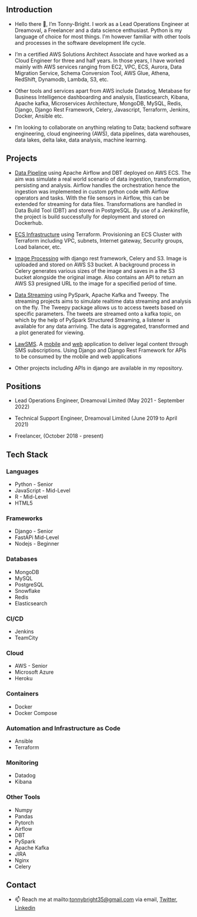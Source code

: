 ## Introduction
* Hello there 👋, I’m Tonny-Bright. I work as a Lead Operations Engineer at Dreamoval, a Freelancer and a data science enthusiast. Python is my language of choice for most things. I'm however familiar with other tools and processes in the software development life cycle.

* I’m a certified AWS Solutions Architect Associate and have worked as a Cloud Engineer for three and half years. In those years, I have worked mainly with AWS services ranging from EC2, VPC, ECS, Aurora, Data Migration Service, Schema Conversion Tool, AWS Glue, Athena, RedShift, Dynamodb, Lambda, S3, etc. 

* Other tools and services apart from AWS include Datadog, Metabase for Business Intelligence dashboarding and analysis, Elasticsearch, Kibana, Apache kafka, Microservices Architecture, MongoDB, MySQL, Redis, Django, Django Rest Framework, Celery, Javascript, Terraform, Jenkins, Docker, Ansible etc. 

* I’m looking to collaborate on anything relating to Data; backend software engineering, cloud engineering (AWS), data pipelines, data warehouses, data lakes, delta lake, data analysis, machine learning.

## Projects
* [Data Pipeline](https://github.com/TMCreme/dbt_airflow_project) using Apache Airflow and DBT deployed on AWS ECS. The aim was simulate a real world scenario of data ingestion, transformation, persisting and analysis. Airflow handles the orchestration hence the ingestion was implemented in custom python code with Airflow operators and tasks. With the file sensors in Airflow, this can be extended for streaming for data files. Transformations are handled in Data Build Tool (DBT) and stored in PostgreSQL. By use of a Jenkinsfile, the project is build successfully for deployment and stored on Dockerhub.

* [ECS Infrastructure](https://github.com/TMCreme/terraform-airflow-ecs) using Terraform. Provisioning an ECS Cluster with Terraform including VPC, subnets, Internet gateway, Security groups, Load balancer, etc. 

* [Image Processing](https://github.com/TMCreme/drf-image-uploader) with django rest framework, Celery and S3. Image is uploaded and stored on AWS S3 bucket. A background process in Celery generates various sizes of the image and saves in a the S3 bucket alongside the original image. Also contains an API to return an AWS S3 presigned URL to the image for a specified period of time. 

* [Data Streaming](https://github.com/TMCreme/twitter-sentiments-pyspark) using PySpark, Apache Kafka and Tweepy. The streaming projects aims to simulate realtime data streaming and analysis on the fly. The Tweepy package allows us to access tweets based on specific parameters. The tweets are streamed onto a kafka topic, on which by the help of PySpark Structured Streaming, a listener is available for any data arriving. The data is aggregated, transformed and a plot generated for viewing. 

* [LawSMS](https://isms.lawsms.com/). A [mobile](https://play.google.com/store/apps/details?id=com.lawsms.app) and [web](https://isms.lawsms.com/) application to deliver legal content through SMS subscriptions. Using Django and Django Rest Framework for APIs to be consumed by the mobile and web applications

* Other projects including APIs in django are available in my repository.  

## Positions
* Lead Operations Engineer, Dreamoval Limited (May 2021 - September 2022)

* Technical Support Engineer, Dreamoval Limited (June 2019 to April 2021)

* Freelancer, (October 2018 - present)

## Tech Stack
### Languages 
* Python - Senior 
* JavaScript - Mid-Level 
* R - Mid-Level
* HTML5 

### Frameworks
* Django - Senior 
* FastAPi  Mid-Level
* Nodejs - Beginner

### Databases
* MongoDB
* MySQL 
* PostgreSQL 
* Snowflake 
* Redis
* Elasticsearch 

### CI/CD
* Jenkins
* TeamCity 

### Cloud 
* AWS - Senior
* Microsoft Azure 
* Heroku 

### Containers 
* Docker
* Docker Compose

### Automation and Infrastructure as Code
* Ansible 
* Terraform 

### Monitoring
* Datadog
* Kibana

### Other Tools 
* Numpy
* Pandas
* Pytorch
* Airflow 
* DBT 
* PySpark
* Apache Kafka
* JIRA
* Nginx 
* Celery 

## Contact
- 📫 Reach me at mailto:tonnybright35@gmail.com via email, [Twitter](https://twitter.com/BrightTonny), [Linkedin](https://www.linkedin.com/in/tonny-bright-sogli-245566a9/) 



